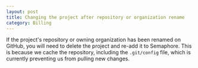 ```yaml
---
layout: post
title: Changing the project after repository or organization rename
category: Billing
---
```


If the project's repository or owning organization has been renamed on GitHub, you will need to delete the project and re-add it to Semaphore. This is because we cache the repository, including the `.git/config` file, which is currently preventing us from pulling new changes.

